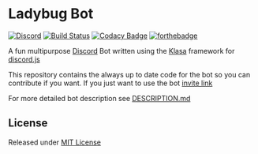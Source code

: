 # Ladybug Bot
[![Discord](https://discordapp.com/api/guilds/397479560876261377/embed.png)](https://discord.gg/mDkMbEh)
[![Build Status](https://travis-ci.org/freetnt5852/LadyBug-Bot.svg?branch=master)](https://travis-ci.org/freetnt5852/LadyBug-Bot)
[![Codacy Badge](https://api.codacy.com/project/badge/Grade/6686554194274006a8f8ec3122b46902)](https://www.codacy.com/app/freetnt5852/LadyBug-Bot?utm_source=github.com&amp;utm_medium=referral&amp;utm_content=freetnt5852/LadyBug-Bot&amp;utm_campaign=Badge_Grade)
[![forthebadge](https://forthebadge.com/images/badges/made-with-javascript.svg)](https://forthebadge.com)

A fun multipurpose [Discord](https://discordapp.com) Bot written using the [Klasa](https://klasa.js.org) framework for [discord.js](https://discord.js.org)

This repository contains the always up to date code for the bot so you can contribute if you want. If you just want to use the bot [invite link](https://discordapp.com/oauth2/authorize?client_id=397796982120382464&permissions=1345350758&scope=bot)

For more detailed bot description see [DESCRIPTION.md](DESCRIPTION.md)

## License
Released under [MIT License](LICENSE)
